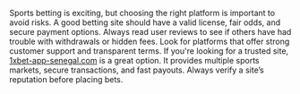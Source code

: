 Sports betting is exciting, but choosing the right platform is important to avoid risks. A good betting site should have a valid license, fair odds, and secure payment options. Always read user reviews to see if others have had trouble with withdrawals or hidden fees. Look for platforms that offer strong customer support and transparent terms. If you're looking for a trusted site, [1xbet-app-senegal.com](https://1xbet-app-senegal.com/) is a great option. It provides multiple sports markets, secure transactions, and fast payouts. Always verify a site’s reputation before placing bets.